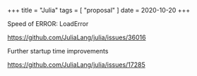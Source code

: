 +++
title = "Julia"
tags = [ "proposal" ]
date = 2020-10-20
+++

Speed of ERROR: LoadError

<https://github.com/JuliaLang/julia/issues/36016>

Further startup time improvements

<https://github.com/JuliaLang/julia/issues/17285>
